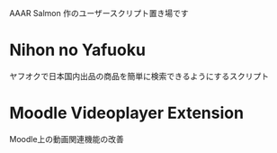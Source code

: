 AAAR Salmon 作のユーザースクリプト置き場です

# Nihon no Yafuoku
ヤフオクで日本国内出品の商品を簡単に検索できるようにするスクリプト

# Moodle Videoplayer Extension
Moodle上の動画関連機能の改善
